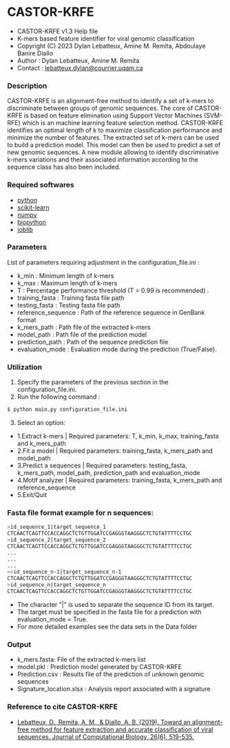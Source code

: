 # CASTOR-KRFE
* CASTOR-KRFE v1.3 Help file																		  
* K-mers based feature identifier for viral genomic classification                            
* Copyright (C) 2023  Dylan Lebatteux, Amine M. Remita, Abdoulaye Banire Diallo    
* Author : Dylan Lebatteux, Amine M. Remita													  
* Contact : lebatteux.dylan@courrier.uqam.ca

### Description
CASTOR-KRFE is an alignment-free method to identify a set of k-mers to discriminate between groups of genomic sequences. The core of CASTOR-KRFE is based on feature elimination using Support Vector Machines (SVM-RFE) which is an machine learning feature selection method. CASTOR-KRFE identifies an optimal length of k to maximize classification performance and minimize the number of features. The extracted set of k-mers can be used to build a prediction model. This model can then be used to predict a set of new genomic sequences. A new module allowing to identify discriminative k-mers variations and their associated information according to the sequence class has also been included. 

### Required softwares
* [python](https://www.python.org/downloads/) 
* [scikit-learn](https://scikit-learn.org/stable/install.html) 
* [numpy](https://numpy.org/install/)                        
* [biopython](https://biopython.org/wiki/Download)  
* [joblib](https://joblib.readthedocs.io/en/latest/)

### Parameters
List of parameters requiring adjustment in the configuration_file.ini :
* k_min : Minimum length of k-mers
* k_max : Maximum length of k-mers
* T : Percentage performance threshold (T = 0.99 is recommended) .
* training_fasta : Training fasta file path
* testing_fasta : Testing fasta file path
* reference_sequence : Path of the reference sequence in GenBank format 
* k_mers_path : Path file of the extracted k-mers
* model_path : Path file of the prediction model
* prediction_path : Path of the sequence prediction file
* evaluation_mode : Evaluation mode during the prediction (True/False). 

### Utilization
1) Specify the parameters of the previous section in the configuration_file.ini.
2) Run the following command :
```sh
$ python main.py configuration_file.ini
```
3) Select an option:
- 1.Extract k-mers | Required parameters: T, k_min, k_max, training_fasta and k_mers_path
- 2.Fit a model | Required parameters: training_fasta, k_mers_path and model_path
- 3.Predict a sequences | Required parameters: testing_fasta, k_mers_path, model_path, prediction_path and evaluation_mode
- 4.Motif analyzer | Required parameters: training_fasta, k_mers_path and reference_sequence
- 5.Exit/Quit

### Fasta file format example for n sequences: 

```sh
>id_sequence_1|target_sequence_1 
CTCAACTCAGTTCCACCAGGCTCTGTTGGATCCGAGGGTAAGGGCTCTGTATTTTCCTGC 
>id_sequence_2|target_sequence_2						
CTCAACTCAGTTCCACCAGGCTCTGTTGGATCCGAGGGTAAGGGCTCTGTATTTTCCTGC
...
...
...
>>id_sequence_n-1|target_sequence_n-1									 
CTCAACTCAGTTCCACCAGGCTCTGTTGGATCCGAGGGTAAGGGCTCTGTATTTTCCTGC 
>id_sequence_n|target_sequence_n													 
CTCAACTCAGTTCCACCAGGCTCTGTTGGATCCGAGGGTAAGGGCTCTGTATTTTCCTGC 
```
* The character "|" is used to separate the sequence ID from its target. 
* The target must be specified in the fasta file for a prediction with evaluation_mode = True.
* For more detailed examples see the data sets in the Data folder   

### Output    
* k_mers.fasta: File of the extracted k-mers list 
* model.pkl : Prediction model generated by CASTOR-KRFE                                        
* Prediction.csv : Results file of the prediction of unknown genomic sequences   
* Signature_location.xlsx : Analysis report associated with a signature

### Reference to cite CASTOR-KRFE
* [Lebatteux, D., Remita, A. M., & Diallo, A. B. (2019). Toward an alignment-free method for feature extraction and accurate classification of viral sequences. Journal of Computational Biology, 26(6), 519-535.](https://www.liebertpub.com/doi/pdfplus/10.1089/cmb.2018.0239)
                                                                                  
